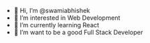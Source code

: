- 👋 Hi, I’m @swamiabhishek
- 👀 I’m interested in Web Development
- 🌱 I’m currently learning React
- 💞️ I’m want to be a good Full Stack Developer


<!---
swamiabhishek/swamiabhishek is a ✨ special ✨ repository because its `README.md` (this file) appears on your GitHub profile.
You can click the Preview link to take a look at your changes.
--->
